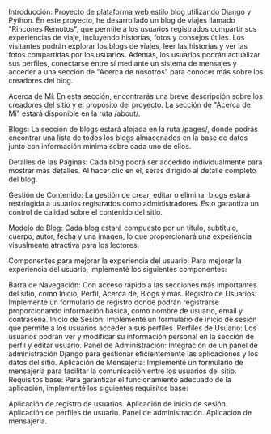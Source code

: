 Introducción:
Proyecto de plataforma web estilo blog utilizando Django y Python. En este proyecto, he desarrollado un blog de viajes llamado "Rincones Remotos", que permite a los usuarios registrados compartir sus experiencias de viaje, incluyendo historias, fotos y consejos útiles. Los visitantes podrán explorar los blogs de viajes, leer las historias y ver las fotos compartidas por los usuarios. Además, los usuarios podrán actualizar sus perfiles, conectarse entre sí mediante un sistema de mensajes y acceder a una sección de "Acerca de nosotros" para conocer más sobre los creadores del blog.

Acerca de Mí:
En esta sección, encontrarás una breve descripción sobre los creadores del sitio y el propósito del proyecto. La sección de "Acerca de Mí" estará disponible en la ruta /about/.

Blogs:
La sección de blogs estará alojada en la ruta /pages/, donde podrás encontrar una lista de todos los blogs almacenados en la base de datos junto con información mínima sobre cada uno de ellos.

Detalles de las Páginas:
Cada blog podrá ser accedido individualmente para mostrar más detalles. Al hacer clic en él, serás dirigido al detalle completo del blog.

Gestión de Contenido:
La gestión de crear, editar o eliminar blogs estará restringida a usuarios registrados como administradores. Esto garantiza un control de calidad sobre el contenido del sitio.

Modelo de Blog:
Cada blog estará compuesto por un título, subtítulo, cuerpo, autor, fecha y una imagen, lo que proporcionará una experiencia visualmente atractiva para los lectores.

Componentes para mejorar la experiencia del usuario:
Para mejorar la experiencia del usuario, implementé los siguientes componentes:

Barra de Navegación: Con acceso rápido a las secciones más importantes del sitio, como Inicio, Perfil, Acerca de, Blogs y más.
Registro de Usuarios: Implementé un formulario de registro donde podrán registrarse proporcionando información básica, como nombre de usuario, email y contraseña.
Inicio de Sesión: Implementé un formulario de inicio de sesión que permite a los usuarios acceder a sus perfiles.
Perfiles de Usuario: Los usuarios podrán ver y modificar su información personal en la sección de perfil y editar usuario.
Panel de Administración: Integración de un panel de administración Django para gestionar eficientemente las aplicaciones y los datos del sitio.
Aplicación de Mensajería: Implementé un formulario de mensajería para facilitar la comunicación entre los usuarios del sitio.
Requisitos base:
Para garantizar el funcionamiento adecuado de la aplicación, implementé los siguientes requisitos base:

Aplicación de registro de usuarios.
Aplicación de inicio de sesión.
Aplicación de perfiles de usuario.
Panel de administración.
Aplicación de mensajería.
